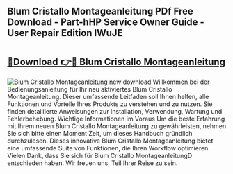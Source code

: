 ## Blum Cristallo Montageanleitung PDf Free Download - Part-hHP Service Owner Guide - User Repair Edition lWuJE

# <h2><a href="http://df6n64.blite.top/?on=Blum+Cristallo+Montageanleitung">🔗Download 👉🔴 Blum Cristallo Montageanleitung</a></h2>

[![Blum Cristallo Montageanleitung new download](https://i.imgur.com/lujVjoI.png)](http://df6n64.blite.top/?on=Blum+Cristallo+Montageanleitung)
Willkommen bei der Bedienungsanleitung für Ihr neu aktiviertes Blum Cristallo Montageanleitung. Dieser umfassende Leitfaden soll Ihnen helfen, alle Funktionen und Vorteile Ihres Produkts zu verstehen und zu nutzen. Sie finden detaillierte Anweisungen zur Installation, Verwendung, Wartung und Fehlerbehebung. Wichtige Informationen im Voraus Um die beste Erfahrung mit Ihrem neuen Blum Cristallo Montageanleitung zu gewährleisten, nehmen Sie sich bitte einen Moment Zeit, um dieses Handbuch gründlich durchzulesen. Dieses innovative Blum Cristallo Montageanleitung bietet eine umfassende Suite von Funktionen, die Ihren Workflow optimieren. Vielen Dank, dass Sie sich für Blum Cristallo MontageanleitungD entschieden haben. Wir freuen uns, Teil Ihrer Reise zu sein.
